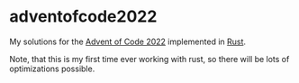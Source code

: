 # adventofcode2022

My solutions for the [Advent of Code 2022](https://adventofcode.com/) implemented in [Rust](https://www.rust-lang.org/).

Note, that this is my first time ever working with rust, so there will be lots of optimizations possible.
